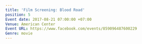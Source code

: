 ```yaml
---
title: 'Film Screening: Blood Road'
position: 5
Event date: 2017-08-21 07:00:00 +07:00
Venue: American Center
Event URL: https://www.facebook.com/events/859096487600229
Genre: movie
---
```


